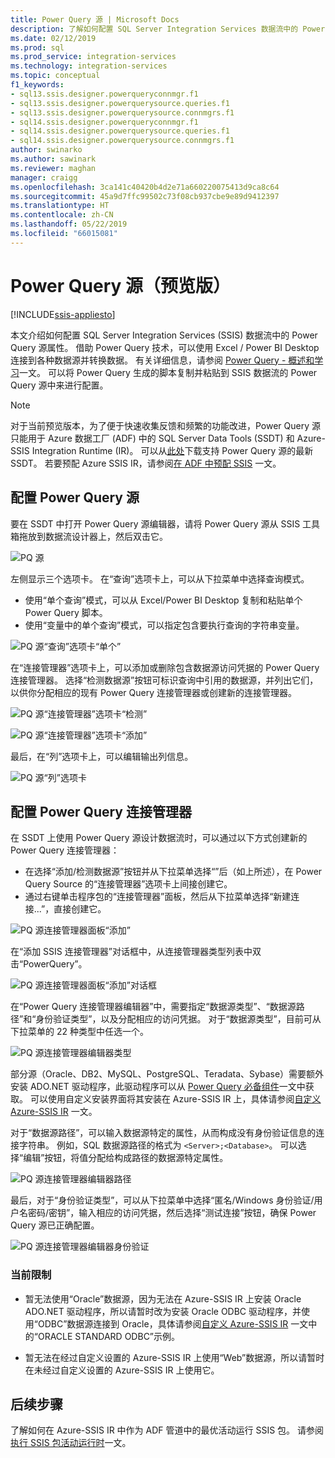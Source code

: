 ```yaml
---
title: Power Query 源 | Microsoft Docs
description: 了解如何配置 SQL Server Integration Services 数据流中的 Power Query 源
ms.date: 02/12/2019
ms.prod: sql
ms.prod_service: integration-services
ms.technology: integration-services
ms.topic: conceptual
f1_keywords:
- sql13.ssis.designer.powerqueryconnmgr.f1
- sql13.ssis.designer.powerquerysource.queries.f1
- sql13.ssis.designer.powerquerysource.connmgrs.f1
- sql14.ssis.designer.powerqueryconnmgr.f1
- sql14.ssis.designer.powerquerysource.queries.f1
- sql14.ssis.designer.powerquerysource.connmgrs.f1
author: swinarko
ms.author: sawinark
ms.reviewer: maghan
manager: craigg
ms.openlocfilehash: 3ca141c40420b4d2e71a660220075413d9ca8c64
ms.sourcegitcommit: 45a9d7ffc99502c73f08cb937cbe9e89d9412397
ms.translationtype: HT
ms.contentlocale: zh-CN
ms.lasthandoff: 05/22/2019
ms.locfileid: "66015081"
---
```

# <a name="power-query-source-preview"></a>Power Query 源（预览版）

[!INCLUDE[ssis-appliesto](../../includes/ssis-appliesto-ssvrpluslinux-asdb-asdw-xxx.md)]



本文介绍如何配置 SQL Server Integration Services (SSIS) 数据流中的 Power Query 源属性。 借助 Power Query 技术，可以使用 Excel / Power BI Desktop 连接到各种数据源并转换数据。 有关详细信息，请参阅 [Power Query - 概述和学习](https://support.office.com/article/power-query-overview-and-learning-ed614c81-4b00-4291-bd3a-55d80767f81d)一文。 可以将 Power Query 生成的脚本复制并粘贴到 SSIS 数据流的 Power Query 源中来进行配置。
  
> [!NOTE]
> 对于当前预览版本，为了便于快速收集反馈和频繁的功能改进，Power Query 源只能用于 Azure 数据工厂 (ADF) 中的 SQL Server Data Tools (SSDT) 和 Azure-SSIS Integration Runtime (IR)。 可以从[此处](https://docs.microsoft.com/sql/ssdt/download-sql-server-data-tools-ssdt?view=sql-server-2017)下载支持 Power Query 源的最新 SSDT。 若要预配 Azure SSIS IR，请参阅[在 ADF 中预配 SSIS](https://docs.microsoft.com/azure/data-factory/tutorial-deploy-ssis-packages-azure) 一文。

## <a name="configure-the-power-query-source"></a>配置 Power Query 源

要在 SSDT 中打开 Power Query 源编辑器，请将 Power Query 源从 SSIS 工具箱拖放到数据流设计器上，然后双击它。  

![PQ 源](media/power-query-source/pq-source.png)

左侧显示三个选项卡。 在“查询”选项卡上，可以从下拉菜单中选择查询模式。
-   使用“单个查询”模式，可以从 Excel/Power BI Desktop 复制和粘贴单个 Power Query 脚本。
-   使用“变量中的单个查询”模式，可以指定包含要执行查询的字符串变量。

![PQ 源“查询”选项卡“单个”](media/power-query-source/pq-source-queries-tab-single.png)

在“连接管理器”选项卡上，可以添加或删除包含数据源访问凭据的 Power Query 连接管理器。 选择“检测数据源”按钮可标识查询中引用的数据源，并列出它们，以供你分配相应的现有 Power Query 连接管理器或创建新的连接管理器。

![PQ 源“连接管理器”选项卡“检测”](media/power-query-source/pq-source-connection-managers-tab-detect.png)

![PQ 源“连接管理器”选项卡“添加”](media/power-query-source/pq-source-connection-managers-tab-add.png)

最后，在“列”选项卡上，可以编辑输出列信息。

![PQ 源“列”选项卡](media/power-query-source/pq-source-columns-tab.png)

## <a name="configure-the-power-query-connection-manager"></a>配置 Power Query 连接管理器

在 SSDT 上使用 Power Query 源设计数据流时，可以通过以下方式创建新的 Power Query 连接管理器：
- 在选择“添加/检测数据源”按钮并从下拉菜单选择“<New connection...>”后（如上所述），在 Power Query Source 的“连接管理器”选项卡上间接创建它。
- 通过右键单击程序包的“连接管理器”面板，然后从下拉菜单选择“新建连接...”，直接创建它。

![PQ 源连接管理器面板“添加”](media/power-query-source/pq-source-connection-managers-panel-add.png)

在“添加 SSIS 连接管理器”对话框中，从连接管理器类型列表中双击“PowerQuery”。

![PQ 源连接管理器面板“添加”对话框](media/power-query-source/pq-source-connection-managers-panel-add-dialog.png)

在“Power Query 连接管理器编辑器”中，需要指定“数据源类型”、“数据源路径”和“身份验证类型”，以及分配相应的访问凭据。 对于“数据源类型”，目前可从下拉菜单的 22 种类型中任选一个。

![PQ 源连接管理器编辑器类型](media/power-query-source/pq-source-connection-manager-editor-kind.png)

部分源（Oracle、DB2、MySQL、PostgreSQL、Teradata、Sybase）需要额外安装 ADO.NET 驱动程序，此驱动程序可以从 [Power Query 必备组件](https://support.office.com/article/data-source-prerequisites-power-query-6062cf52-c764-45d0-a1c6-fbf8fc05b05a)一文中获取。 可以使用自定义安装界面将其安装在 Azure-SSIS IR 上，具体请参阅[自定义 Azure-SSIS IR](https://docs.microsoft.com/azure/data-factory/how-to-configure-azure-ssis-ir-custom-setup) 一文。

对于“数据源路径”，可以输入数据源特定的属性，从而构成没有身份验证信息的连接字符串。 例如，SQL 数据源路径的格式为 `<Server>;<Database>`。 可以选择“编辑”按钮，将值分配给构成路径的数据源特定属性。

![PQ 源连接管理器编辑器路径](media/power-query-source/pq-source-connection-manager-editor-path.png)

最后，对于“身份验证类型”，可以从下拉菜单中选择“匿名/Windows 身份验证/用户名密码/密钥”，输入相应的访问凭据，然后选择“测试连接”按钮，确保 Power Query 源已正确配置。

![PQ 源连接管理器编辑器身份验证](media/power-query-source/pq-source-connection-manager-editor-authentication.png)

### <a name="current-limitations"></a>当前限制

-   暂无法使用“Oracle”数据源，因为无法在 Azure-SSIS IR 上安装 Oracle ADO.NET 驱动程序，所以请暂时改为安装 Oracle ODBC 驱动程序，并使用“ODBC”数据源连接到 Oracle，具体请参阅[自定义 Azure-SSIS IR](https://docs.microsoft.com/azure/data-factory/how-to-configure-azure-ssis-ir-custom-setup) 一文中的“ORACLE STANDARD ODBC”示例。

-   暂无法在经过自定义设置的 Azure-SSIS IR 上使用“Web”数据源，所以请暂时在未经过自定义设置的 Azure-SSIS IR 上使用它。

## <a name="next-steps"></a>后续步骤
了解如何在 Azure-SSIS IR 中作为 ADF 管道中的最优活动运行 SSIS 包。 请参阅[执行 SSIS 包活动运行时](https://docs.microsoft.com/azure/data-factory/how-to-invoke-ssis-package-ssis-activity)一文。
